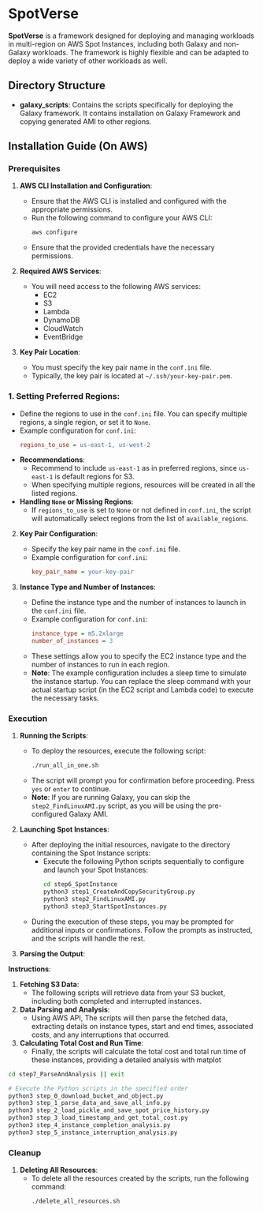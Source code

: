 # SpotVerse

**SpotVerse** is a framework designed for deploying and managing workloads in multi-region on AWS Spot Instances, including both Galaxy and non-Galaxy workloads. The framework is highly flexible and can be adapted to deploy a wide variety of other workloads as well.

## Directory Structure
  
- **galaxy_scripts**: Contains the scripts specifically for deploying the Galaxy framework. It contains installation on Galaxy Framework and copying generated AMI to other regions. 


## Installation Guide (On AWS)

### Prerequisites

1. **AWS CLI Installation and Configuration**:
   - Ensure that the AWS CLI is installed and configured with the appropriate permissions.
   - Run the following command to configure your AWS CLI:
     ```bash
     aws configure
     ```
   - Ensure that the provided credentials have the necessary permissions.

2. **Required AWS Services**:
   - You will need access to the following AWS services:
     - EC2
     - S3
     - Lambda
     - DynamoDB
     - CloudWatch
     - EventBridge

3. **Key Pair Location**:
   - You must specify the key pair name in the `conf.ini` file.
   - Typically, the key pair is located at `~/.ssh/your-key-pair.pem`.

### 1. **Setting Preferred Regions**:
   - Define the regions to use in the `conf.ini` file. You can specify multiple regions, a single region, or set it to `None`.
   - Example configuration for `conf.ini`:
     ```ini
     regions_to_use = us-east-1, us-west-2
     ```
   - **Recommendations**:
     - Recommend to include `us-east-1` as in preferred regions, since `us-east-1` is default regions for S3.
     - When specifying multiple regions, resources will be created in all the listed regions.
   - **Handling `None` or Missing Regions**:
     - If `regions_to_use` is set to `None` or not defined in `conf.ini`, the script will automatically select regions from the list of `available_regions`.

2. **Key Pair Configuration**:
   - Specify the key pair name in the `conf.ini` file.
   - Example configuration for `conf.ini`:
     ```ini
     key_pair_name = your-key-pair
     ```

3. **Instance Type and Number of Instances**:
   - Define the instance type and the number of instances to launch in the `conf.ini` file.
   - Example configuration for `conf.ini`:
     ```ini
     instance_type = m5.2xlarge
     number_of_instances = 3
     ```
   - These settings allow you to specify the EC2 instance type and the number of instances to run in each region.
   - **Note**: The example configuration includes a sleep time to simulate the instance startup. You can replace the sleep command with your actual startup script (in the EC2 script and Lambda code) to execute the necessary tasks.

### Execution

1. **Running the Scripts**:
   - To deploy the resources, execute the following script:
     ```bash
     ./run_all_in_one.sh
     ```
   - The script will prompt you for confirmation before proceeding. Press `yes` or `enter` to continue.
   - **Note**: If you are running Galaxy, you can skip the `step2_FindLinuxAMI.py` script, as you will be using the pre-configured Galaxy AMI.

2. **Launching Spot Instances**:
   - After deploying the initial resources, navigate to the directory containing the Spot Instance scripts:
     - Execute the following Python scripts sequentially to configure and launch your Spot Instances:
       ```bash
       cd step6_SpotInstance
       python3 step1_CreateAndCopySecurityGroup.py         
       python3 step2_FindLinuxAMI.py
       python3 step3_StartSpotInstances.py
       ```
   - During the execution of these steps, you may be prompted for additional inputs or confirmations. Follow the prompts as instructed, and the scripts will handle the rest.

3. **Parsing the Output**:

**Instructions**:

1. **Fetching S3 Data**:
   - The following scripts will retrieve data from your S3 bucket, including both completed and interrupted instances.
2. **Data Parsing and Analysis**:
   - Using AWS API, The scripts will then parse the fetched data, extracting details on instance types, start and end times, associated costs, and any interruptions that occurred.
3. **Calculating Total Cost and Run Time**:
   - Finally, the scripts will calculate the total cost and total run time of these instances, providing a detailed analysis with matplot

```bash
cd step7_ParseAndAnalysis || exit

# Execute the Python scripts in the specified order
python3 step_0_download_bucket_and_object.py
python3 step_1_parse_data_and_save_all_info.py
python3 step_2_load_pickle_and_save_spot_price_history.py
python3 step_3_load_timestamp_and_get_total_cost.py
python3 step_4_instance_completion_analysis.py
python3 step_5_instance_interruption_analysis.py
```


### Cleanup

1. **Deleting All Resources**:
   - To delete all the resources created by the scripts, run the following command:
     ```bash
     ./delete_all_resources.sh
     ```

